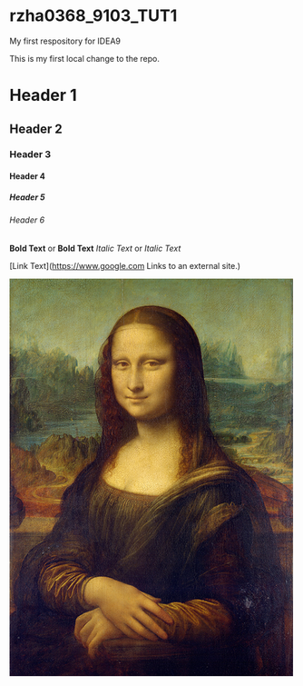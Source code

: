 # rzha0368_9103_TUT1
My first respository for IDEA9

This is my first local change to the repo.

# Header 1
## Header 2
### Header 3
#### Header 4
##### Header 5
###### Header 6

**Bold Text** or __Bold Text__
*Italic Text* or _Italic Text_

[Link Text](https://www.google.com
Links to an external site.)

![alt text](Mona_Lisa_by_Leonardo_da_Vinci_500_x_700.jpg)